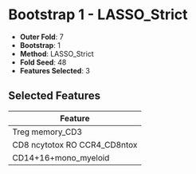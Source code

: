 # Bootstrap 1 - LASSO_Strict

- **Outer Fold**: 7
- **Bootstrap**: 1
- **Method**: LASSO_Strict
- **Fold Seed**: 48
- **Features Selected**: 3

## Selected Features

| Feature |
|---------|
| Treg memory_CD3 |
| CD8 ncytotox RO CCR4_CD8ntox |
| CD14+16+mono_myeloid |
